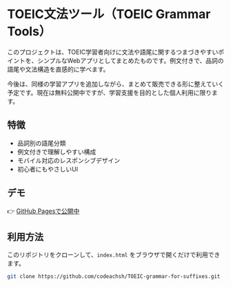 # TOEIC文法ツール（TOEIC Grammar Tools）

このプロジェクトは、TOEIC学習者向けに文法や語尾に関するつまづきやすいポイントを、シンプルなWebアプリとしてまとめたものです。例文付きで、品詞の語尾や文法構造を直感的に学べます。

今後は、同様の学習アプリを追加しながら、まとめて販売できる形に整えていく予定です。現在は無料公開中ですが、学習支援を目的とした個人利用に限ります。

## 特徴

- 品詞別の語尾分類
- 例文付きで理解しやすい構成
- モバイル対応のレスポンシブデザイン
- 初心者にもやさしいUI

## デモ

👉 [GitHub Pagesで公開中](https://codeachsh.github.io/TOEIC-grammar-for-suffixes/)

## 利用方法

このリポジトリをクローンして、`index.html` をブラウザで開くだけで利用できます。

```bash
git clone https://github.com/codeachsh/TOEIC-grammar-for-suffixes.git